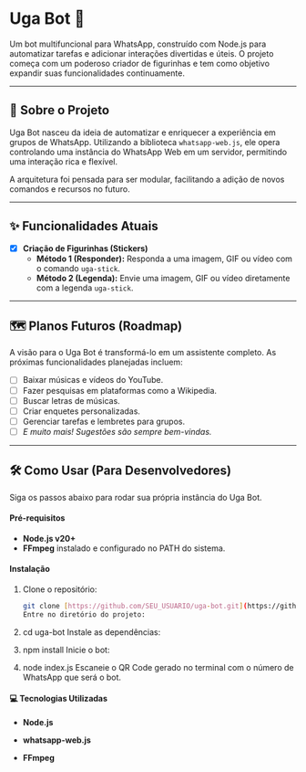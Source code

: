 # Uga Bot 🦎

Um bot multifuncional para WhatsApp, construído com Node.js para automatizar tarefas e adicionar interações divertidas e úteis. O projeto começa com um poderoso criador de figurinhas e tem como objetivo expandir suas funcionalidades continuamente.

---

## 🚀 Sobre o Projeto

Uga Bot nasceu da ideia de automatizar e enriquecer a experiência em grupos de WhatsApp. Utilizando a biblioteca `whatsapp-web.js`, ele opera controlando uma instância do WhatsApp Web em um servidor, permitindo uma interação rica e flexível.

A arquitetura foi pensada para ser modular, facilitando a adição de novos comandos e recursos no futuro.

---

## ✨ Funcionalidades Atuais

- [x] **Criação de Figurinhas (Stickers)**
  - **Método 1 (Responder):** Responda a uma imagem, GIF ou vídeo com o comando `uga-stick`.
  - **Método 2 (Legenda):** Envie uma imagem, GIF ou vídeo diretamente com a legenda `uga-stick`.

---

## 🗺️ Planos Futuros (Roadmap)

A visão para o Uga Bot é transformá-lo em um assistente completo. As próximas funcionalidades planejadas incluem:

- [ ] Baixar músicas e vídeos do YouTube.
- [ ] Fazer pesquisas em plataformas como a Wikipedia.
- [ ] Buscar letras de músicas.
- [ ] Criar enquetes personalizadas.
- [ ] Gerenciar tarefas e lembretes para grupos.
- [ ] *E muito mais! Sugestões são sempre bem-vindas.*

---

## 🛠️ Como Usar (Para Desenvolvedores)

Siga os passos abaixo para rodar sua própria instância do Uga Bot.

#### Pré-requisitos
* **Node.js v20+**
* **FFmpeg** instalado e configurado no PATH do sistema.

#### Instalação
1. Clone o repositório:
   ```bash
   git clone [https://github.com/SEU_USUARIO/uga-bot.git](https://github.com/SEU_USUARIO/uga-bot.git)
   Entre no diretório do projeto:

2. cd uga-bot
Instale as dependências:

3. npm install
Inicie o bot:

4. node index.js
Escaneie o QR Code gerado no terminal com o número de WhatsApp que será o bot.

#### 💻 Tecnologias Utilizadas
* **Node.js**

* **whatsapp-web.js**

* **FFmpeg**

